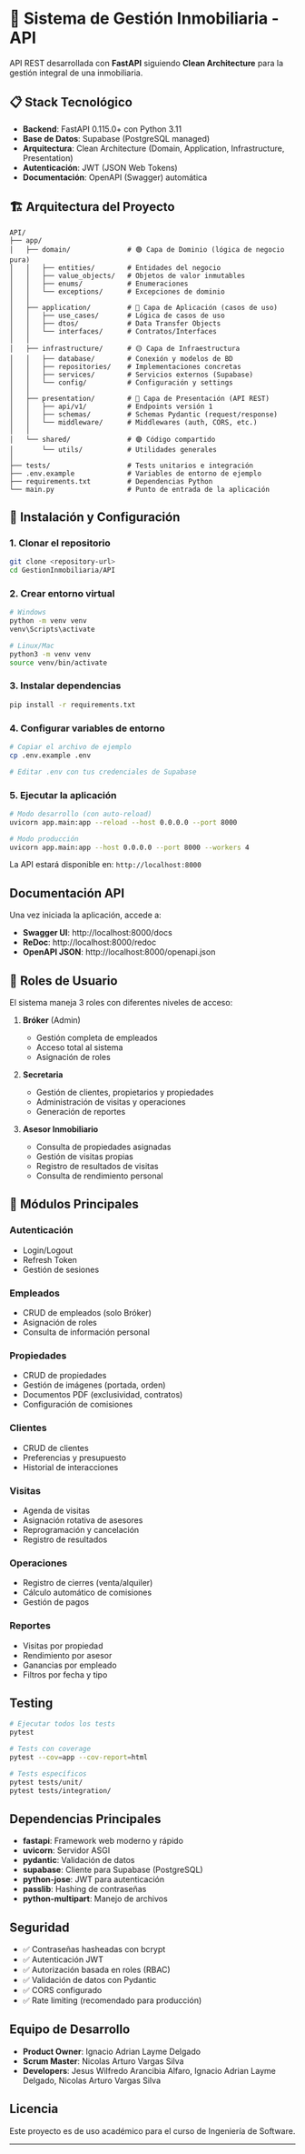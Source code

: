 # 🏢 Sistema de Gestión Inmobiliaria - API

API REST desarrollada con **FastAPI** siguiendo **Clean Architecture** para la gestión integral de una inmobiliaria.

## 📋 Stack Tecnológico

- **Backend**: FastAPI 0.115.0+ con Python 3.11
- **Base de Datos**: Supabase (PostgreSQL managed)
- **Arquitectura**: Clean Architecture (Domain, Application, Infrastructure, Presentation)
- **Autenticación**: JWT (JSON Web Tokens)
- **Documentación**: OpenAPI (Swagger) automática

## 🏗️ Arquitectura del Proyecto

```
API/
├── app/
│   ├── domain/              # 🟢 Capa de Dominio (lógica de negocio pura)
│   │   ├── entities/        # Entidades del negocio
│   │   ├── value_objects/   # Objetos de valor inmutables
│   │   ├── enums/           # Enumeraciones
│   │   └── exceptions/      # Excepciones de dominio
│   │
│   ├── application/         # 🔵 Capa de Aplicación (casos de uso)
│   │   ├── use_cases/       # Lógica de casos de uso
│   │   ├── dtos/            # Data Transfer Objects
│   │   └── interfaces/      # Contratos/Interfaces
│   │
│   ├── infrastructure/      # 🟡 Capa de Infraestructura
│   │   ├── database/        # Conexión y modelos de BD
│   │   ├── repositories/    # Implementaciones concretas
│   │   ├── services/        # Servicios externos (Supabase)
│   │   └── config/          # Configuración y settings
│   │
│   ├── presentation/        # 🔴 Capa de Presentación (API REST)
│   │   ├── api/v1/          # Endpoints versión 1
│   │   ├── schemas/         # Schemas Pydantic (request/response)
│   │   └── middleware/      # Middlewares (auth, CORS, etc.)
│   │
│   └── shared/              # 🟣 Código compartido
│       └── utils/           # Utilidades generales
│
├── tests/                   # Tests unitarios e integración
├── .env.example             # Variables de entorno de ejemplo
├── requirements.txt         # Dependencias Python
└── main.py                  # Punto de entrada de la aplicación
```

## 🚀 Instalación y Configuración

### 1. Clonar el repositorio

```bash
git clone <repository-url>
cd GestionInmobiliaria/API
```

### 2. Crear entorno virtual

```bash
# Windows
python -m venv venv
venv\Scripts\activate

# Linux/Mac
python3 -m venv venv
source venv/bin/activate
```

### 3. Instalar dependencias

```bash
pip install -r requirements.txt
```

### 4. Configurar variables de entorno

```bash
# Copiar el archivo de ejemplo
cp .env.example .env

# Editar .env con tus credenciales de Supabase
```

### 5. Ejecutar la aplicación

```bash
# Modo desarrollo (con auto-reload)
uvicorn app.main:app --reload --host 0.0.0.0 --port 8000

# Modo producción
uvicorn app.main:app --host 0.0.0.0 --port 8000 --workers 4
```

La API estará disponible en: `http://localhost:8000`

##  Documentación API

Una vez iniciada la aplicación, accede a:

- **Swagger UI**: http://localhost:8000/docs
- **ReDoc**: http://localhost:8000/redoc
- **OpenAPI JSON**: http://localhost:8000/openapi.json

## 👥 Roles de Usuario

El sistema maneja 3 roles con diferentes niveles de acceso:

1. **Bróker** (Admin)
   - Gestión completa de empleados
   - Acceso total al sistema
   - Asignación de roles

2. **Secretaria**
   - Gestión de clientes, propietarios y propiedades
   - Administración de visitas y operaciones
   - Generación de reportes

3. **Asesor Inmobiliario**
   - Consulta de propiedades asignadas
   - Gestión de visitas propias
   - Registro de resultados de visitas
   - Consulta de rendimiento personal

## 🔑 Módulos Principales

### Autenticación
- Login/Logout
- Refresh Token
- Gestión de sesiones

### Empleados
- CRUD de empleados (solo Bróker)
- Asignación de roles
- Consulta de información personal

### Propiedades
- CRUD de propiedades
- Gestión de imágenes (portada, orden)
- Documentos PDF (exclusividad, contratos)
- Configuración de comisiones

### Clientes
- CRUD de clientes
- Preferencias y presupuesto
- Historial de interacciones

### Visitas
- Agenda de visitas
- Asignación rotativa de asesores
- Reprogramación y cancelación
- Registro de resultados

### Operaciones
- Registro de cierres (venta/alquiler)
- Cálculo automático de comisiones
- Gestión de pagos

### Reportes
- Visitas por propiedad
- Rendimiento por asesor
- Ganancias por empleado
- Filtros por fecha y tipo

##  Testing

```bash
# Ejecutar todos los tests
pytest

# Tests con coverage
pytest --cov=app --cov-report=html

# Tests específicos
pytest tests/unit/
pytest tests/integration/
```

##  Dependencias Principales

- **fastapi**: Framework web moderno y rápido
- **uvicorn**: Servidor ASGI
- **pydantic**: Validación de datos
- **supabase**: Cliente para Supabase (PostgreSQL)
- **python-jose**: JWT para autenticación
- **passlib**: Hashing de contraseñas
- **python-multipart**: Manejo de archivos

##  Seguridad

- ✅ Contraseñas hasheadas con bcrypt
- ✅ Autenticación JWT
- ✅ Autorización basada en roles (RBAC)
- ✅ Validación de datos con Pydantic
- ✅ CORS configurado
- ✅ Rate limiting (recomendado para producción)

##  Equipo de Desarrollo

- **Product Owner**: Ignacio Adrian Layme Delgado
- **Scrum Master**: Nicolas Arturo Vargas Silva
- **Developers**: Jesus Wilfredo Arancibia Alfaro, Ignacio Adrian Layme Delgado, Nicolas Arturo Vargas Silva

##  Licencia

Este proyecto es de uso académico para el curso de Ingeniería de Software.

---

